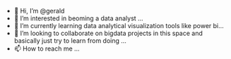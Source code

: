 - 👋 Hi, I’m @gerald
- 👀 I’m interested in beoming a data analyst ...
- 🌱 I’m currently learning data analytical visualization tools like power bi...
- 💞️ I’m looking to collaborate on bigdata projects in this space and basically just try to learn from doing ...
- 📫 How to reach me ...

<!---
gerald/gerald is a ✨ special ✨ repository because its `README.md` (this file) appears on your GitHub profile.
You can click the Preview link to take a look at your changes.
--->

